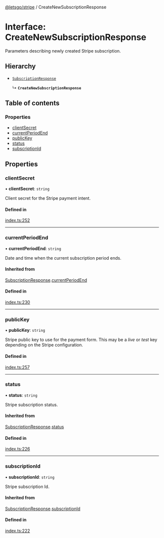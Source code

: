 [@letsgo/stripe](../README.md) / CreateNewSubscriptionResponse

# Interface: CreateNewSubscriptionResponse

Parameters describing newly created Stripe subscription.

## Hierarchy

- [`SubscriptionResponse`](SubscriptionResponse.md)

  ↳ **`CreateNewSubscriptionResponse`**

## Table of contents

### Properties

- [clientSecret](CreateNewSubscriptionResponse.md#clientsecret)
- [currentPeriodEnd](CreateNewSubscriptionResponse.md#currentperiodend)
- [publicKey](CreateNewSubscriptionResponse.md#publickey)
- [status](CreateNewSubscriptionResponse.md#status)
- [subscriptionId](CreateNewSubscriptionResponse.md#subscriptionid)

## Properties

### clientSecret

• **clientSecret**: `string`

Client secret for the Stripe payment intent.

#### Defined in

[index.ts:252](https://github.com/47chapters/letsgo/blob/5310a6f/packages/stripe/src/index.ts#L252)

___

### currentPeriodEnd

• **currentPeriodEnd**: `string`

Date and time when the current subscription period ends.

#### Inherited from

[SubscriptionResponse](SubscriptionResponse.md).[currentPeriodEnd](SubscriptionResponse.md#currentperiodend)

#### Defined in

[index.ts:230](https://github.com/47chapters/letsgo/blob/5310a6f/packages/stripe/src/index.ts#L230)

___

### publicKey

• **publicKey**: `string`

Stripe public key to use for the payment form. This may be a _live_ or _test_ key depending
on the Stripe configuration.

#### Defined in

[index.ts:257](https://github.com/47chapters/letsgo/blob/5310a6f/packages/stripe/src/index.ts#L257)

___

### status

• **status**: `string`

Stripe subscription status.

#### Inherited from

[SubscriptionResponse](SubscriptionResponse.md).[status](SubscriptionResponse.md#status)

#### Defined in

[index.ts:226](https://github.com/47chapters/letsgo/blob/5310a6f/packages/stripe/src/index.ts#L226)

___

### subscriptionId

• **subscriptionId**: `string`

Stripe subscription Id.

#### Inherited from

[SubscriptionResponse](SubscriptionResponse.md).[subscriptionId](SubscriptionResponse.md#subscriptionid)

#### Defined in

[index.ts:222](https://github.com/47chapters/letsgo/blob/5310a6f/packages/stripe/src/index.ts#L222)
